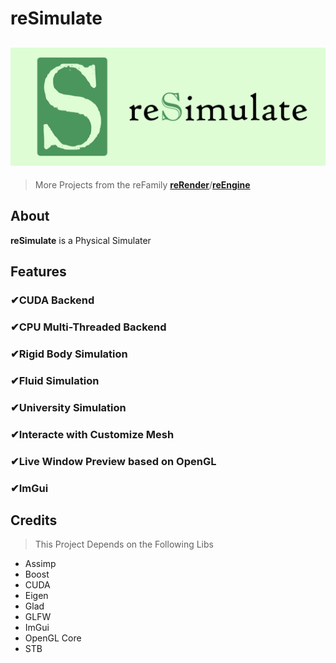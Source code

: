 # reSimulate
![reSimulate](reSimulate.png)
---
> More Projects from the reFamily [**reRender**](https://github.com/GZhonghui/reRender)/[**reEngine**](https://github.com/GZhonghui/reEngine)

## About
**reSimulate** is a Physical Simulater

## Features
### ✔CUDA Backend
### ✔CPU Multi-Threaded Backend
### ✔Rigid Body Simulation
### ✔Fluid Simulation
### ✔University Simulation
### ✔Interacte with Customize Mesh
### ✔Live Window Preview based on OpenGL
### ✔ImGui

## Credits
> This Project Depends on the Following Libs
* Assimp
* Boost
* CUDA
* Eigen
* Glad
* GLFW
* ImGui
* OpenGL Core
* STB
